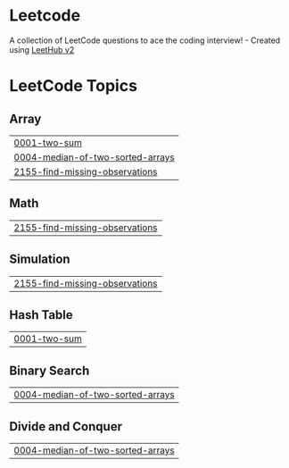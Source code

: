 # Leetcode
A collection of LeetCode questions to ace the coding interview! - Created using [LeetHub v2](https://github.com/arunbhardwaj/LeetHub-2.0)

<!---LeetCode Topics Start-->
# LeetCode Topics
## Array
|  |
| ------- |
| [0001-two-sum](https://github.com/TTYN2411/Leetcode/tree/master/0001-two-sum) |
| [0004-median-of-two-sorted-arrays](https://github.com/TTYN2411/Leetcode/tree/master/0004-median-of-two-sorted-arrays) |
| [2155-find-missing-observations](https://github.com/TTYN2411/Leetcode/tree/master/2155-find-missing-observations) |
## Math
|  |
| ------- |
| [2155-find-missing-observations](https://github.com/TTYN2411/Leetcode/tree/master/2155-find-missing-observations) |
## Simulation
|  |
| ------- |
| [2155-find-missing-observations](https://github.com/TTYN2411/Leetcode/tree/master/2155-find-missing-observations) |
## Hash Table
|  |
| ------- |
| [0001-two-sum](https://github.com/TTYN2411/Leetcode/tree/master/0001-two-sum) |
## Binary Search
|  |
| ------- |
| [0004-median-of-two-sorted-arrays](https://github.com/TTYN2411/Leetcode/tree/master/0004-median-of-two-sorted-arrays) |
## Divide and Conquer
|  |
| ------- |
| [0004-median-of-two-sorted-arrays](https://github.com/TTYN2411/Leetcode/tree/master/0004-median-of-two-sorted-arrays) |
<!---LeetCode Topics End-->